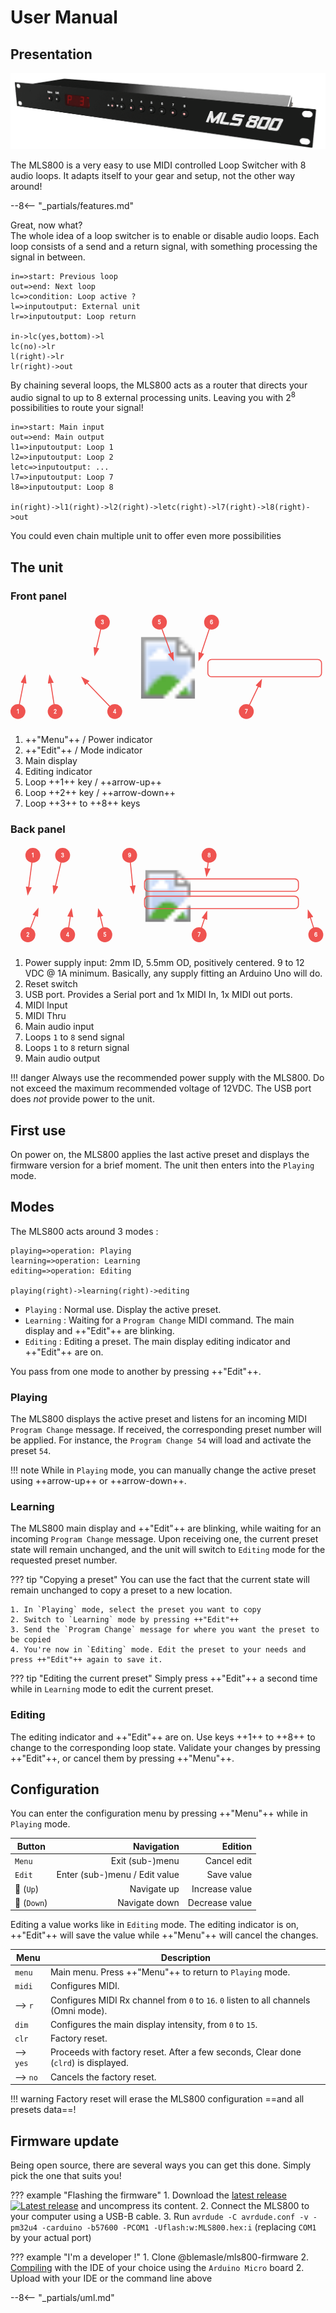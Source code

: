 # User Manual

## Presentation

[![MLS800](assets/product-front-2.gif)](assets/large/product-front-2.png)

The MLS800 is a very easy to use MIDI controlled Loop Switcher with 8 audio loops. It adapts itself to your gear and setup, not the other way around!

--8<-- "_partials/features.md"

Great, now what?  
The whole idea of a loop switcher is to enable or disable audio loops. Each loop consists of a send and a return signal, with something processing the signal in between.

```flow
in=>start: Previous loop
out=>end: Next loop
lc=>condition: Loop active ?
l=>inputoutput: External unit
lr=>inputoutput: Loop return

in->lc(yes,bottom)->l
lc(no)->lr
l(right)->lr
lr(right)->out
```

By chaining several loops, the MLS800 acts as a router that directs your audio signal to up to 8 external processing units. Leaving you with 2<sup>8</sup> possibilities to route your signal!

```flow
in=>start: Main input
out=>end: Main output
l1=>inputoutput: Loop 1
l2=>inputoutput: Loop 2
letc=>inputoutput: ...
l7=>inputoutput: Loop 7
l8=>inputoutput: Loop 8

in(right)->l1(right)->l2(right)->letc(right)->l7(right)->l8(right)->out
```
You could even chain multiple unit to offer even more possibilities

## The unit

### Front panel

<style>

	circle#bubble-back, .annotated-graphic marker {
		fill: #EF5350;
	}

	.annotated-graphic polyline, .annotated-graphic rect {
		fill: none;
		stroke: #EF5350;
		stroke-width: 4;
	}

	.annotated-graphic polyline {
		marker-end: url(#arrow);
	}

	.annotated-graphic rect {
		rx: 15;
		ry: 15;
	}
	
	.annotated-graphic text {
		stroke: white;
		fill: white;
		text-anchor: middle;
		dominant-baseline: central;
		font-size: 1.5em;
	}
</style>

<svg viewBox="0 0 1269 448" width="100%" class="annotated-graphic">	
	<title>MLS800 front</title>
	<defs>
		<circle id="bubble-back" r="30" />
		<!-- arrow -->
		<marker id="arrow" markerWidth="10" markerHeight="10" refX="7" refY="3" orient="auto" markerUnits="strokeWidth">
			<path d="M0,0 L0,6 L9,3 z" />
		</marker>
	</defs>
	<g>
		<image href="../assets/manual-front.gif" y="100" width="1269" height="248"/>
		<!-- Menu -->
		<polyline points="30,400 58,258"/>
		<g transform="translate(30, 400)">
			<use href="#bubble-back" />
			<text>1</text>
		</g>
		<!-- Edit -->
		<polyline points="180,400 158,258"/>
		<g transform="translate(180, 400)">
			<use href="#bubble-back" />
			<text>2</text>
		</g>
		<!-- Main display -->
		<polyline points="370,40 340,170"/>
		<g transform="translate(370, 40)">
			<use href="#bubble-back" />
			<text>3</text>
		</g>
		<!-- Editing indicator -->
		<polyline points="420,400 290,265"/>
		<g transform="translate(420, 400)">
			<use href="#bubble-back" />
			<text>4</text>
		</g>
		<!-- Loop 1 / Up  -->
		<polyline points="600,40 655,190"/>
		<g transform="translate(600, 40)">
			<use href="#bubble-back" />
			<text>5</text>
		</g>
		<!-- Loop 2 / Down  -->
		<polyline points="810,40 760,190"/>
		<g transform="translate(810, 40)">
			<use href="#bubble-back" />
			<text>6</text>
		</g>
		<!-- Loop 3 to 8  -->
		<rect x="795" y="190" width="458" height="70" />
		<polyline points="950,400 1010,275"/>
		<g transform="translate(950, 400)">
			<use href="#bubble-back" />
			<text>7</text>
		</g>
	</g>
</svg>

1. ++"Menu"++ / Power indicator
2. ++"Edit"++ / Mode indicator
3. Main display
4. Editing indicator
5. Loop ++1++ key / ++arrow-up++
6. Loop ++2++ key / ++arrow-down++
7. Loop ++3++ to ++8++ keys

### Back panel

<svg viewBox="0 0 1269 408" width="100%"  class="annotated-graphic">
	<title>MLS800 back</title>
	<g>
		<image href="../assets/manual-back.gif" y="100" width="1269" height="208" />
		<!-- Power input -->
		<polyline points="90,40 70,195"/>
		<g transform="translate(90, 40)">
			<use href="#bubble-back" />
			<text>1</text>
		</g>
		<!-- Reset input -->
		<polyline points="70,360 110,258"/>
		<g transform="translate(70, 360)">
			<use href="#bubble-back" />
			<text>2</text>
		</g>
		<!-- USB port -->
		<polyline points="210,40 175,190"/>
		<g transform="translate(210, 40)">
			<use href="#bubble-back" />
			<text>3</text>
		</g>
		<!-- MIDI In -->
		<polyline points="230,360 245,260"/>
		<g transform="translate(230, 360)">
			<use href="#bubble-back" />
			<text>4</text>
		</g>
		<!-- MIDI Thru -->
		<polyline points="380,360 355,260"/>
		<g transform="translate(380, 360)">
			<use href="#bubble-back" />
			<text>5</text>
		</g>
		<!-- Main In -->
		<polyline points="480,40 495,190"/>
		<g transform="translate(480, 40)">
			<use href="#bubble-back" />
			<text>9</text>
		</g>
		<!-- Loops Send -->
		<rect x="540" y="205" width="620" height="50" />
		<polyline points="760,360 790,270"/>
		<g transform="translate(760, 360)">
			<use href="#bubble-back" />
			<text>7</text>
		</g>
		<!-- Loops Return -->
		<rect x="540" y="135" width="620" height="50" />
		<polyline points="800,40 790,120"/>
		<g transform="translate(800, 40)">
			<use href="#bubble-back" />
			<text>8</text>
		</g>
		<!-- Main Out -->
		<polyline points="1230,360 1200,265"/>
		<g transform="translate(1230, 360)">
			<use href="#bubble-back" />
			<text>6</text>
		</g>
	</g>
</svg>

1. Power supply input: 2mm ID, 5.5mm OD, positively centered. 9 to 12 VDC @ 1A minimum. Basically, any supply fitting an Arduino Uno will do.
2. Reset switch
3. USB port. Provides a Serial port and 1x MIDI In, 1x MIDI out ports.
4. MIDI Input
5. MIDI Thru
6. Main audio input
7. Loops `1` to `8` send signal
8. Loops `1` to `8` return signal
9. Main audio output

!!! danger
	Always use the recommended power supply with the MLS800.
	Do not exceed the maximum recommended voltage of 12VDC.
	The USB port does *not* provide power to the unit.


## First use

On power on, the MLS800 applies the last active preset and displays the firmware version for a brief moment. The unit then enters into the `Playing` mode.

## Modes

The MLS800 acts around 3 modes :

```flow
playing=>operation: Playing
learning=>operation: Learning
editing=>operation: Editing

playing(right)->learning(right)->editing
```

* `Playing` : Normal use. Display the active preset.
* `Learning` : Waiting for a `Program Change` MIDI command. The main display and ++"Edit"++ are blinking.
* `Editing` : Editing a preset. The main display editing indicator and ++"Edit"++ are on.

You pass from one mode to another by pressing ++"Edit"++.

### Playing

The MLS800 displays the active preset and listens for an incoming MIDI `Program Change` message. If received, the corresponding preset number will be applied. For instance, the `Program Change 54` will load and activate the preset `54`.

!!! note
	While in `Playing` mode, you can manually change the active preset using ++arrow-up++ or ++arrow-down++.

### Learning

The MLS800 main display and ++"Edit"++ are blinking, while waiting for an incoming `Program Change` message. Upon receiving one, the current preset state will remain unchanged, and the unit will switch to `Editing` mode for the requested preset number.

??? tip "Copying a preset"
	You can use the fact that the current state will remain unchanged to copy a preset to a new location.

	1. In `Playing` mode, select the preset you want to copy
	2. Switch to `Learning` mode by pressing ++"Edit"++
	3. Send the `Program Change` message for where you want the preset to be copied
	4. You're now in `Editing` mode. Edit the preset to your needs and press ++"Edit"++ again to save it.

??? tip "Editing the current preset"
	Simply press ++"Edit"++ a second time while in `Learning` mode to edit the current preset.

### Editing

The editing indicator and ++"Edit"++ are on. Use keys ++1++ to ++8++ to change to the corresponding loop state. Validate your changes by pressing ++"Edit"++, or cancel them by pressing ++"Menu"++.

## Configuration

You can enter the configuration menu by pressing ++"Menu"++ while in `Playing` mode.

| Button 						| Navigation					| Edition			|
|-------------------------------|------------------------------:|------------------:|
|`Menu` 						| Exit (sub-)menu 				| Cancel edit 		|
|`Edit` 						| Enter (sub-)menu / Edit value | Save value 		|
|:arrow_up_small: (`Up`) 		| Navigate up 					| Increase value 	|
|:arrow_down_small: (`Down`) 	| Navigate down 				| Decrease value 	|

Editing a value works like in `Editing` mode. The editing indicator is on, ++"Edit"++ will save the value while ++"Menu"++ will cancel the changes.

| Menu 		| Description																			|
|-----------|---------------------------------------------------------------------------------------|
| `menu`	| Main menu. Press ++"Menu"++ to return to `Playing` mode.								|
| `midi`	| Configures MIDI.																		|
| --> `r`	| Configures MIDI Rx channel from `0` to `16`. `0` listen to all channels (Omni mode). 	|
| `dim`		| Configures the main display intensity, from `0` to `15`.								|
| `clr`		| Factory reset.																		|
| --> `yes`	| Proceeds with factory reset. After a few seconds, Clear done (`clrd`) is displayed.	|
| --> `no`	| Cancels the factory reset.															|

!!! warning
	Factory reset will erase the MLS800 configuration ==and all presets data==!

## Firmware update

Being open source, there are several ways you can get this done. Simply pick the one that suits you!

??? example "Flashing the firmware"
	1. Download the [latest release](https://github.com/blemasle/mls800-firmware/releases/latest) [![Latest release](https://img.shields.io/github/release/blemasle/mls800-firmware.svg?maxAge=3600)](https://github.com/blemasle/mls800-firmware/releases/latest) and uncompress its content.
	2. Connect the MLS800 to your computer using a USB-B cable.
	3. Run `avrdude -C avrdude.conf -v -pm32u4 -carduino -b57600 -PCOM1 -Uflash:w:MLS800.hex:i` (replacing `COM1` by your actual port)

??? example "I'm a developer !"
	1. Clone @blemasle/mls800-firmware
	2. [Compiling](firmware.md#compile) with the IDE of your choice using the `Arduino Micro` board
	2. Upload with your IDE or the command line above

--8<-- "_partials/uml.md"
